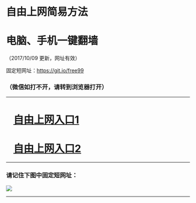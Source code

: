 ﻿# 自由上网简易方法

# 电脑、手机一键翻墙

（2017/10/09 更新，网址有效）

固定短网址：https://git.io/free99

### （微信如打不开，请转到浏览器打开）


***





# &nbsp;&nbsp; <a href="http://ft914810225.fwq-tz-1001.info/fwqtz01.html?t=100900131916 " target="_blank">自由上网入口1</a>
# &nbsp;&nbsp; <a href="http://ft94915872.fwq-tz-1002.info/fwqtz02.html?t=1009001925 " target="_blank">自由上网入口2</a>
***

### 请记住下图中固定短网址：

<img src="https://s3-us-west-2.amazonaws.com/fwq-1001/yjfq-20170905okok.png" /> 


***

